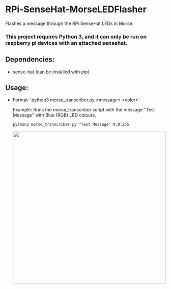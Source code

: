 # RPi-SenseHat-MorseLEDFlasher
Flashes a message through the RPi SenseHat LEDs in Morse.

### This project requires Python 3, and it can only be run on raspberry pi devices with an attached sensehat.

  
## Dependencies:
- sense-hat (can be installed with pip)

## Usage:
- Format: 'python3 morse_transcriber.py \<message> \<color>'
  
  Example: Runs the morse_transcriber script with the message "Test Message" with Blue (RGB) LED colours.
  ```
  python3 morse_transcriber.py "Test Message" 0,0,255
  ```
  
  <img src="https://i.gyazo.com/b99af7a88fc300f6bfdb3e32a49d692a.gif" width="480" height="480" />


